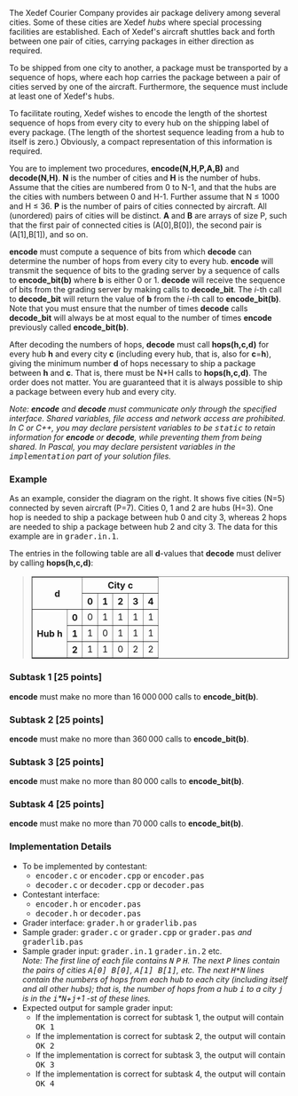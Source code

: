 The Xedef Courier Company provides air package
delivery among several cities.  Some of these
cities are Xedef <i>hubs</i> where special
processing facilities are established.
Each of Xedef's aircraft shuttles 
back and forth between
one pair of cities, carrying packages in either
direction as required.
<p>
To be shipped from one city to another, a 
package must be transported by a sequence of hops,
where each hop carries the package between
a pair of cities served by one of the
aircraft.  Furthermore, the sequence must
include at least one of Xedef's hubs.
</p><p>To facilitate routing, Xedef wishes to encode
the length of the shortest sequence of hops from every city to every hub on the
shipping label of every package.  
(The length of the shortest sequence leading from a hub to itself is zero.)
Obviously, a compact representation of this information is required.
</p><p>
You are to implement two procedures,
<b>encode(N,H,P,A,B)</b> and <b>decode(N,H)</b>.
<b>N</b> is the number of cities and <b>H</b> is the number of hubs.  
Assume that the cities are numbered from 0 to N-1, and that the hubs are
the cities with numbers between 0 and H-1. 
Further assume that N &#8804; 1000 and H &#8804; 36.
<b>P</b> is the number of pairs of cities connected by aircraft.  
All (unordered) pairs of cities will be distinct.
<b>A</b> and <b>B</b> are arrays of size P, such that
the first pair of connected cities is (A[0],B[0]), the
second pair is (A[1],B[1]), and so on.
</p><p>
<b>encode</b> must compute a sequence of bits
from which <b>decode</b> can determine the number of hops
from every city to every hub.  <b>encode</b> will
transmit the sequence of bits to the grading
server by a sequence of calls to <b>encode_bit(b)</b>
where <b>b</b> is either 0 or 1.  <b>decode</b>
will receive the sequence of bits from the grading server
by making calls to <b>decode_bit</b>.
The <i>i</i>-th call to <b>decode_bit</b> will return
the value of <b>b</b> from the <i>i</i>-th call to
<b>encode_bit(b)</b>. 
Note that you must ensure that the number of 
times <b>decode</b> calls <b>decode_bit</b> will 
always be at most equal to the number of times
<b>encode</b> previously called <b>encode_bit(b)</b>.
</p><p>
After decoding the numbers of hops,
<b>decode</b> must call <b>hops(h,c,d)</b> for
every hub <b>h</b> and every city <b>c</b> 
(including every hub, that is, also for <b>c</b>=<b>h</b>), giving the
minimum number <b>d</b> of hops necessary to ship a package
between <b>h</b> and <b>c</b>.  That is, there must be
N*H calls to <b>hops(h,c,d)</b>.  The order does not matter.
You are guaranteed that it is always possible to ship a package
between every hub and every city.
</p><p>
<i>Note: <b>encode</b> and <b>decode</b>
must communicate only through the specified interface.
Shared variables, file access and network access are prohibited.
In C or C++, you may declare persistent variables to
be <tt>static</tt> to retain information for <b>encode</b> or <b>decode</b>,
while preventing them from being shared.  In Pascal, you may declare 
persistent variables in the <tt>implementation</tt> part of
your solution files.</i>

</p><h3>Example</h3>
<p>
As an example,
consider the diagram on the right.
It shows five cities (N=5) connected by seven aircraft (P=7).
Cities 0, 1 and 2 are hubs (H=3).
One hop is needed to ship a package between hub 0 and city 3,
whereas 2 hops are needed to ship a package between hub 2 and city 3.
The data for this example are in <tt>grader.in.1</tt>.
</p><p>
The entries in the following table are all <b>d</b>-values
that <b>decode</b> must deliver by calling <b>hops(h,c,d)</b>:
</p><blockquote>
<table border="1" cellpadding="2">
<tbody><tr><th colspan="2" rowspan="2">d</th><th colspan="5">City c
</th></tr><tr><th>0</th><th>1</th><th>2</th><th>3</th><th>4
</th></tr><tr><th rowspan="3">Hub h</th><th>0</th><td>0</td><td>1</td><td>1</td><td>1</td><td>1
</td></tr><tr><th>1</th><td>1</td><td>0</td><td>1</td><td>1</td><td>1
</td></tr><tr><th>2</th><td>1</td><td>1</td><td>0</td><td>2</td><td>2
</td></tr></tbody></table>
</blockquote>

<h3>Subtask 1 [25 points]</h3>
<b>encode</b> must make no more than 16&#8201;000&#8201;000 calls to <b>encode_bit(b)</b>.
<h3>Subtask 2 [25 points]</h3>
<b>encode</b> must make no more than 360&#8201;000 calls to <b>encode_bit(b)</b>.
<h3>Subtask 3 [25 points]</h3>
<b>encode</b> must make no more than 80&#8201;000 calls to <b>encode_bit(b)</b>.
<h3>Subtask 4 [25 points]</h3>
<b>encode</b> must make no more than 70&#8201;000 calls to <b>encode_bit(b)</b>.

<h3>Implementation Details</h3>
<ul>
<li>To be implemented by contestant:<ul><li> <tt>encoder.c</tt> or <tt>encoder.cpp</tt> or <tt>encoder.pas</tt>
</li><li> <tt>decoder.c</tt> or <tt>decoder.cpp</tt> or <tt>decoder.pas</tt></li></ul>
</li><li>Contestant interface: <ul><li><tt>encoder.h</tt> or <tt>encoder.pas</tt>
</li><li><tt>decoder.h</tt> or <tt>decoder.pas</tt></li></ul>
</li><li>Grader interface: <tt>grader.h</tt> or <tt>graderlib.pas</tt>
</li><li>Sample grader: <tt>grader.c</tt> or <tt>grader.cpp</tt> or <tt>grader.pas</tt> <i>and</i> <tt>graderlib.pas</tt>
</li><li>Sample grader input:  <tt>grader.in.1</tt> <tt>grader.in.2</tt> etc.
<br>
<i>Note: The first line of each file contains <tt>N</tt> <tt>P</tt> <tt>H</tt>.
The next <tt>P</tt> lines contain
the pairs of cities <tt>A[0] B[0]</tt>, <tt>A[1] B[1]</tt>, etc.
The next <tt>H*N</tt> lines contain
the numbers of hops from each hub to each city (including itself and all other hubs); 
that is, the number of hops from a hub <tt>i</tt> to a city <tt>j</tt> is in the <tt>i</tt>*<tt>N</tt>+<tt>j</tt>+1 -st of these lines. 
</i>
</li><li>Expected output for sample grader input: 
<ul><li>If the implementation is correct for subtask 1, the output will contain <tt>OK 1</tt>
</li><li>If the implementation is correct for subtask 2, the output will contain <tt>OK 2</tt>
</li><li>If the implementation is correct for subtask 3, the output will contain <tt>OK 3</tt>
</li><li>If the implementation is correct for subtask 4, the output will contain <tt>OK 4</tt>
</li></ul>
</ul>
